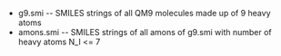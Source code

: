 
- g9.smi -- SMILES strings of all QM9 molecules made up of 9 heavy atoms
- amons.smi -- SMILES strings of all amons of g9.smi with number of heavy atoms N_I <= 7

